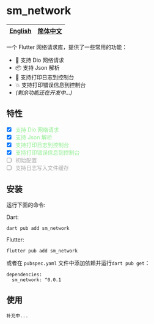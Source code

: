 # sm_network


| [English](README.md) | [简体中文](README.zh.md) |
| ------------------ | ----------------------- |

一个 Flutter 网络请求库，提供了一些常用的功能：

- 📱 支持 Dio 网络请求
- 📦 支持 Json 解析
- 🎉 支持打印日志到控制台
- 💥 支持打印错误信息到控制台
- *(剩余功能还在开发中...)*


## 特性

- [x] <span style="color: lightgreen;">支持 Dio 网络请求</span>
- [x] <span style="color: lightgreen;">支持 Json 解析</span>
- [x] <span style="color: lightgreen;">支持打印日志到控制台</span>
- [x] <span style="color: lightgreen;">支持打印错误信息到控制台</span>
- [ ] <span style="color: #A9A9A9;">初始配置</span>
- [ ] <span style="color: #A9A9A9;">支持日志写入文件缓存</span>

## 安装

运行下面的命令:

Dart:

```
dart pub add sm_network
```

Flutter:

```
flutter pub add sm_network
```

或者在 `pubspec.yaml` 文件中添加依赖并运行`dart pub get`：

```
dependencies:
  sm_network: ^0.0.1
```

## 使用
```
补充中...
```